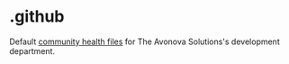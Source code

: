# .github

Default [community health files](https://docs.github.com/en/communities/setting-up-your-project-for-healthy-contributions/creating-a-default-community-health-file) for The Avonova Solutions's development department.


